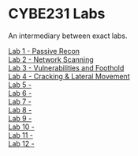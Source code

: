 # CYBE231 Labs

An intermediary between exact labs.

[Lab 1 - Passive Recon](Lab1/index.md)\
[Lab 2 - Network Scanning](Lab2/index.md)\
[Lab 3 - Vulnerabilities and Foothold](Lab3/index.md)\
[Lab 4 - Cracking & Lateral Movement](Lab4/index.md)\
[Lab 5 - ](Lab5/index.md)\
[Lab 6 - ](Lab6/index.md)\
[Lab 7 - ](Lab7/index.md)\
[Lab 8 - ](Lab8/index.md)\
[Lab 9 - ](Lab9/index.md)\
[Lab 10 - ](Lab10/index.md)\
[Lab 11 - ](Lab11/index.md)\
[Lab 12 - ](Lab12/index.md)
